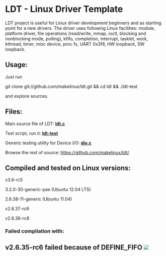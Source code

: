 # LDT - Linux Driver Template

LDT project is useful for Linux driver development beginners and as starting point for a new drivers. 
The driver uses following Linux facilities: 
module, platform driver, file operations (read/write, mmap, ioctl, blocking and nonblocking mode, polling), kfifo, completion, interrupt, tasklet, work, kthread, timer, misc device, proc fs, UART 0x3f8, HW loopback, SW loopback.

## Usage:

Just run

git clone git://github.com/makelinux/ldt.git && cd ldt && ./ldt-test

and explore sources.

## Files:

Main source file of LDT: 
**[ldt.c](https://github.com/makelinux/ldt/blob/master/ldt.c)**

Test script, run it: **[ldt-test](https://github.com/makelinux/ldt/blob/master/ldt-test)**

Generic testing utility for Device I/O: **[dio.c](https://github.com/makelinux/ldt/blob/master/dio.c)**

Browse the rest of source: https://github.com/makelinux/ldt/


## Compiled and tested on Linux versions:

v3.6-rc5 

3.2.0-30-generic-pae (Ubuntu 12.04 LTS)

2.6.38-11-generic (Ubuntu 11.04)

v2.6.37-rc8

v2.6.36-rc8

### Failed compilation with:

v2.6.35-rc6 failed because of DEFINE_FIFO
<img src="http://const.homelinux.net/1.png">
--